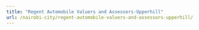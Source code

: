 ```yaml
---
title: "Regent Automobile Valuers and Assessors-Upperhill"
url: /nairobi-city/regent-automobile-valuers-and-assessors-upperhill/
---
```

